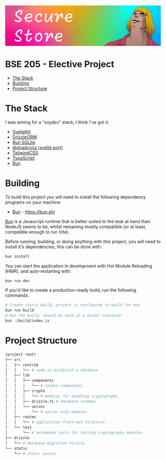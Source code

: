 ![Banner Image](./.assets/banner.png)

<h1>BSE 205 - Elective Project</h1>

- [The Stack](#the-stack)
- [Building](#building)
- [Project Structure](#project-structure)

# The Stack

I was aiming for a "_soydev_" stack, I think I've got it.

- [SvelteKit](https://kit.svelte.dev)
- [DrizzleORM](https://orm.drizzle.team/)
- [Bun SQLite](https://bun.sh/docs/api/sqlite)
- [@shadcn/ui (svelte port)](https://www.shadcn-svelte.com/)
- [TailwindCSS](https://tailwindcss.com/)
- [TypeScript](https://www.typescriptlang.org/)
- [Bun](https://bun.sh)

# Building

To build this project you will need to install the following dependency programs on your machine:

- [Bun](https://bun.sh) - https://bun.sh/

[Bun](https://bun.sh) is a Javascript runtime that is better suited to the task at hand than NodeJS seems to be, whilst remaining mostly compatible (or at least, compatible enough to run Vite).

Before running, building, or doing anything with this project, you will need to install it's dependencies, this can be done with:

```sh
bun install
```

You can start the application in development with Hot Module Reloading (HMR), and auto-restarting with:

```sh
bun run dev
```

If you'd like to create a production-ready build, run the following commands.

```sh
# Create static build, project is configured to build for bun
bun run build
# Run the build, should be done in a docker container
bun ./build/index.js
```

# Project Structure

```py
(project root)
├── src
│   ├── contrib
│   │   └── # code to establish a database
│   ├── lib
│   │   ├── components
│   │   │   └── # shadcn components
│   │   ├── crypto
│   │   │   └── # modules for handling cryptography
│   │   ├── drizzle.ts # database schemas
│   │   └── server
│   │       └── # server only modules
│   ├── routes
│   │   └── # application front-end structure
│   └── test
│       └── # automated tests for testing cryptography modules
├── drizzle
│   └── # database migration history
└── static
    └── # static assets
```
